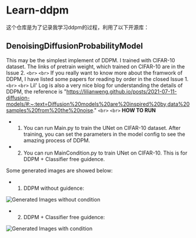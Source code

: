 # Learn-ddpm

这个仓库是为了记录我学习ddpm的过程，利用了以下开源库：

## DenoisingDiffusionProbabilityModel

This may be the simplest implement of DDPM. I trained with CIFAR-10 dataset. The links of pretrain weight, which trained on CIFAR-10 are in the Issue 2. `<br>`
`<br>`
If you really want to know more about the framwork of DDPM, I have listed some papers for reading by order in the closed Issue 1.
`<br>`
`<br>`
Lil' Log is also a very nice blog for understanding the details of DDPM, the reference is
"https://lilianweng.github.io/posts/2021-07-11-diffusion-models/#:~:text=Diffusion%20models%20are%20inspired%20by,data%20samples%20from%20the%20noise."
`<br>`
`<br>`
**HOW TO RUN**

* 1. You can run Main.py to train the UNet on CIFAR-10 dataset. After training, you can set the parameters in the model config to see the amazing process of DDPM.
* 2. You can run MainCondition.py to train UNet on CIFAR-10. This is for DDPM + Classifier free guidence.

Some generated images are showed below:

* 1. DDPM without guidence:

![Generated Images without condition](https://github.com/zoubohao/DenoisingDiffusionProbabilityModel-ddpm-/blob/main/SampledImgs/SampledNoGuidenceImgs.png)

* 2. DDPM + Classifier free guidence:

![Generated Images with condition](https://github.com/zoubohao/DenoisingDiffusionProbabilityModel-ddpm-/blob/main/SampledImgs/SampledGuidenceImgs.png)
